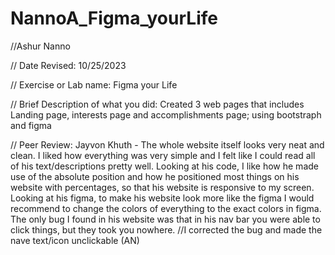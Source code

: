 # NannoA_Figma_yourLife
 //Ashur Nanno 

 // Date Revised: 10/25/2023 

 // Exercise or Lab name: Figma your Life

 // Brief Description of what you did: Created 3 web pages that includes Landing page, interests page and accomplishments page; using bootstraph and figma

// Peer Review: Jayvon Khuth - The whole website itself looks very neat and clean. I liked how everything was very simple and I felt like I could read all of his text/descriptions pretty well. Looking at his code, I like how he made use of the absolute position and how he positioned most things on his website with percentages, so that his website is responsive to my screen. Looking at his figma, to make his website look more like the figma I would recommend to change the colors of everything to the exact colors in figma. The only bug I found in his website was that in his nav bar you were able to click things, but they took you nowhere.
//I corrected the bug and made the nave text/icon unclickable (AN)
